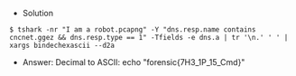 - Solution
````
$ tshark -nr "I am a robot.pcapng" -Y "dns.resp.name contains cncnet.ggez && dns.resp.type == 1" -Tfields -e dns.a | tr '\n.' ' ' | xargs bindechexascii --d2a
````
- Answer: Decimal to ASCII: echo "forensic{7H3_1P_15_Cmd}"
